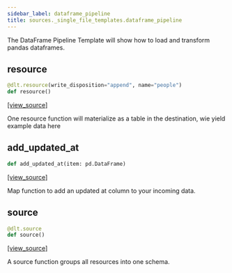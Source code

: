 ```yaml
---
sidebar_label: dataframe_pipeline
title: sources._single_file_templates.dataframe_pipeline
---
```


The DataFrame Pipeline Template will show how to load and transform pandas dataframes.

## resource

```python
@dlt.resource(write_disposition="append", name="people")
def resource()
```

[[view_source]](https://github.com/dlt-hub/dlt/blob/f0690715274590fc4cacf1165e3661aaa7af1c15/dlt/sources/_single_file_templates/dataframe_pipeline.py#L15)

One resource function will materialize as a table in the destination, wie yield example data here

## add\_updated\_at

```python
def add_updated_at(item: pd.DataFrame)
```

[[view_source]](https://github.com/dlt-hub/dlt/blob/f0690715274590fc4cacf1165e3661aaa7af1c15/dlt/sources/_single_file_templates/dataframe_pipeline.py#L20)

Map function to add an updated at column to your incoming data.

## source

```python
@dlt.source
def source()
```

[[view_source]](https://github.com/dlt-hub/dlt/blob/f0690715274590fc4cacf1165e3661aaa7af1c15/dlt/sources/_single_file_templates/dataframe_pipeline.py#L33)

A source function groups all resources into one schema.

